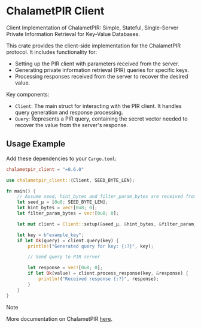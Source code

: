 # ChalametPIR Client

Client Implementation of ChalametPIR: Simple, Stateful, Single-Server Private Information Retrieval for Key-Value Databases.

This crate provides the client-side implementation for the ChalametPIR protocol. It includes functionality for:

- Setting up the PIR client with parameters received from the server.
- Generating private information retrieval (PIR) queries for specific keys.
- Processing responses received from the server to recover the desired value.

Key components:

- `Client`:  The main struct for interacting with the PIR client.  It handles query generation and response processing.
- `Query`: Represents a PIR query, containing the secret vector needed to recover the value from the server's response.

## Usage Example

Add these dependencies to your `Cargo.toml`:

```toml
chalametpir_client = "=0.6.0"
```

```rust
use chalametpir_client::{Client, SEED_BYTE_LEN};

fn main() {
    // Assume seed, hint_bytes and filter_param_bytes are received from the PIR server
    let seed_μ = [0u8; SEED_BYTE_LEN];
    let hint_bytes = vec![0u8; 0];
    let filter_param_bytes = vec![0u8; 0];

    let mut client = Client::setup(&seed_μ, &hint_bytes, &filter_param_bytes).expect("Client setup failed");

    let key = b"example_key";
    if let Ok(query) = client.query(key) {
        println!("Generated query for key: {:?}", key);

        // Send query to PIR server

        let response = vec![0u8; 0];
        if let Ok(value) = client.process_response(key, &response) {
            println!("Received response {:?}", response);
        }
    }
}
```

> [!NOTE]
> More documentation on ChalametPIR [here](../README.md).

